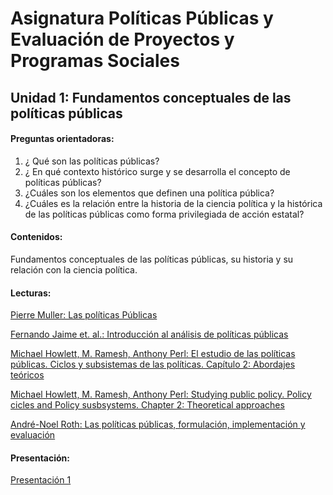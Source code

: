 # Asignatura Políticas Públicas y Evaluación de Proyectos y Programas Sociales

## Unidad 1: Fundamentos conceptuales de las políticas públicas 

#### Preguntas orientadoras:

1. ¿ Qué son las políticas públicas?
2. ¿ En qué contexto histórico surge y se desarrolla el concepto de políticas públicas?
3. ¿Cuáles son los elementos que definen una política pública?
4. ¿Cuáles es la relación entre la historia de la ciencia política y la histórica de las políticas públicas como forma privilegiada de acción estatal?

#### Contenidos:

Fundamentos conceptuales de las políticas públicas, su historia y su relación con la ciencia política.

#### Lecturas: 

[Pierre Muller: Las políticas Públicas](1laspolíticaspúblicaspp29-46.pdf)

[Fernando Jaime et. al.: Introducción al análisis de políticas públicas](2introducciónalanálisisdepolíticaspúblicas53-81.pdf)

[Michael Howlett, M. Ramesh, Anthony Perl: El estudio de las políticas públicas. Ciclos y subsistemas de las políticas. Capítulo 2: Abordajes teóricos](3abordajesteóricos.pdf)

[Michael Howlett, M. Ramesh, Anthony Perl: Studying public policy. Policy cicles and Policy susbsystems. Chapter 2: Theoretical approaches](3studyingpublicpolicy.pdf) 

[André-Noel Roth: Las políticas públicas, formulación, implementación y evaluación](4polpubl.pdf)  

#### Presentación: 

[Presentación 1](Presentación.pdf)



















